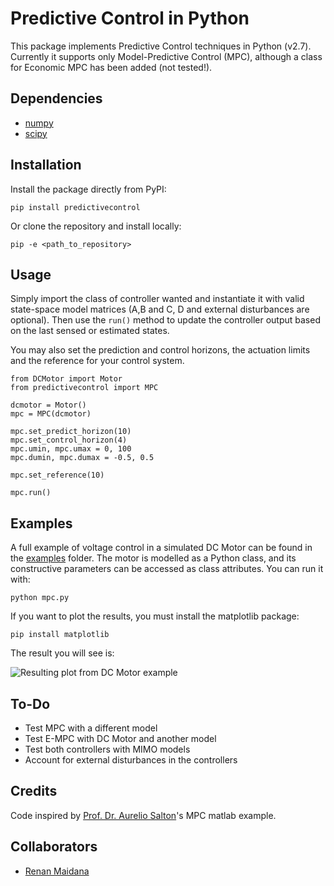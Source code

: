 # Predictive Control in Python

This package implements Predictive Control techniques in Python (v2.7). 
Currently it supports only Model-Predictive Control (MPC), although a class for Economic MPC has been added (not tested!).

## Dependencies

* [numpy](https://www.numpy.org/)
* [scipy](https://www.scipy.org/)

## Installation

Install the package directly from PyPI:

```pip install predictivecontrol```

Or clone the repository and install locally:

```
pip -e <path_to_repository>
```

## Usage

Simply import the class of controller wanted and instantiate it with valid state-space model matrices (A,B and C, D and external disturbances are optional).
Then use the ```run()``` method to update the controller output based on the last sensed or estimated states.

You may also set the prediction and control horizons, the actuation limits and the reference for your control system.

```
from DCMotor import Motor
from predictivecontrol import MPC

dcmotor = Motor()
mpc = MPC(dcmotor)

mpc.set_predict_horizon(10)
mpc.set_control_horizon(4)
mpc.umin, mpc.umax = 0, 100
mpc.dumin, mpc.dumax = -0.5, 0.5

mpc.set_reference(10)

mpc.run()
```

## Examples

A full example of voltage control in a simulated DC Motor can be found in the [examples](https://github.com/rgmaidana/predictiveControl/tree/master/examples) folder.
The motor is modelled as a Python class, and its constructive parameters can be accessed as class attributes.
You can run it with:

```python mpc.py```

If you want to plot the results, you must install the matplotlib package:

```pip install matplotlib```

The result you will see is:

![Resulting plot from DC Motor example](examples/dc_motor_angular_vel.png)

## To-Do

* Test MPC with a different model
* Test E-MPC with DC Motor and another model
* Test both controllers with MIMO models
* Account for external disturbances in the controllers

## Credits
Code inspired by [Prof. Dr. Aurelio Salton](https://scholar.google.com/citations?user=uyWSHmAAAAAJ&hl=en)'s MPC matlab example.

## Collaborators

* [Renan Maidana](https://github.com/rgmaidana)
